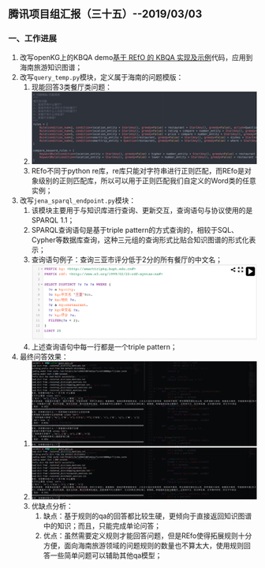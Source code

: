 ## 腾讯项目组汇报（三十五）--2019/03/03

### 一、工作进展

1. 改写openKG上的KBQA demo[基于 REfO 的 KBQA 实现及示例](http://openkg.cn/tool/eb483ee4-3be1-4d4b-974d-970d35307e8d)代码，应用到海南旅游知识图谱；
2. 改写`query_temp.py`模块，定义属于海南的问题模版：
    1. 现能回答3类餐厅类问题：
    2. ![-w1229](media/15518311286391.jpg)
    3. REfo不同于python re库，re库只能对字符串进行正则匹配，而REfo是对象级别的正则匹配库，所以可以用于正则匹配我们自定义的Word类的任意实例；
3. 改写`jena_sparql_endpoint.py`模块：
    1. 该模块主要用于与知识库进行查询、更新交互，查询语句与协议使用的是SPARQL 1.1；
    2. SPARQL查询语句是基于triple pattern的方式查询的，相较于SQL、Cypher等数据库查询，这种三元组的查询形式比贴合知识图谱的形式化表示；
    3. 查询语句例子：查询三亚市评分低于2分的所有餐厅的中文名；![6F2891DE-DCE7-4A3F-9C4C-1248857F1367](media/6F2891DE-DCE7-4A3F-9C4C-1248857F1367.png)
    4. 上述查询语句中每一行都是一个triple pattern；
4. 最终问答效果：
    1. ![-w1403](media/15518320519022.jpg)
    2. ![-w1406](media/15518320726013.jpg)
    3. 优缺点分析：
        1. 缺点：基于规则的qa的回答都比较生硬，更倾向于直接返回知识图谱中的知识；而且，只能完成单论问答；
        2. 优点：虽然需要定义规则才能回答问题，但是REfo使得拓展规则十分方便，面向海南旅游领域的问题规则的数量也不算太大，使用规则回答一些简单问题可以辅助其他qa模型；



